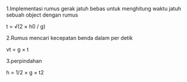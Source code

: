 1.Implementasi rumus gerak jatuh bebas untuk menghitung waktu jatuh sebuah object dengan rumus

t = √(2 × h0 / g)

2.Rumus mencari kecepatan benda dalam per detik

vt = g × t

3.perpindahan

h = 1/2 × g × t2
